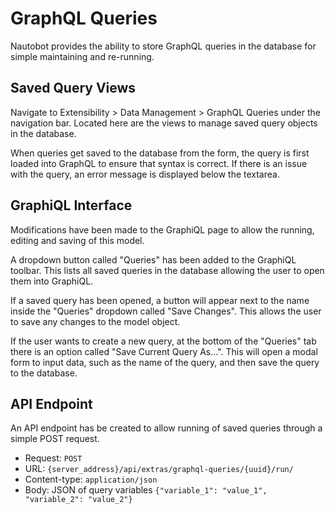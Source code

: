 # GraphQL Queries

Nautobot provides the ability to store GraphQL queries in the database for simple maintaining and re-running.

## Saved Query Views

Navigate to Extensibility > Data Management > GraphQL Queries under the navigation bar. Located here are the views to manage saved query objects in the database.

When queries get saved to the database from the form, the query is first loaded into GraphQL to ensure that syntax is correct. If there is an issue with the query, an error message is displayed below the textarea.

## GraphiQL Interface

Modifications have been made to the GraphiQL page to allow the running, editing and saving of this model.

A dropdown button called "Queries" has been added to the GraphiQL toolbar. This lists all saved queries in the database allowing the user to open them into GraphiQL.

If a saved query has been opened, a button will appear next to the name inside the "Queries" dropdown called "Save Changes". This allows the user to save any changes to the model object.

If the user wants to create a new query, at the bottom of the "Queries" tab there is an option called "Save Current Query As...". This will open a modal form to input data, such as the name of the query, and then save the query to the database.

## API Endpoint

An API endpoint has be created to allow running of saved queries through a simple POST request.

* Request: `POST`
* URL: `{server_address}/api/extras/graphql-queries/{uuid}/run/`
* Content-type: `application/json`
* Body: JSON of query variables `{"variable_1": "value_1", "variable_2": "value_2"}`
